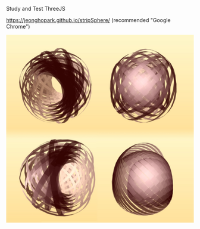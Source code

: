 Study and Test ThreeJS

https://jeonghopark.github.io/stripSphere/  (recommended "Google Chrome")

![/images/edit_4.jpg](/images/edit_4.jpg)
